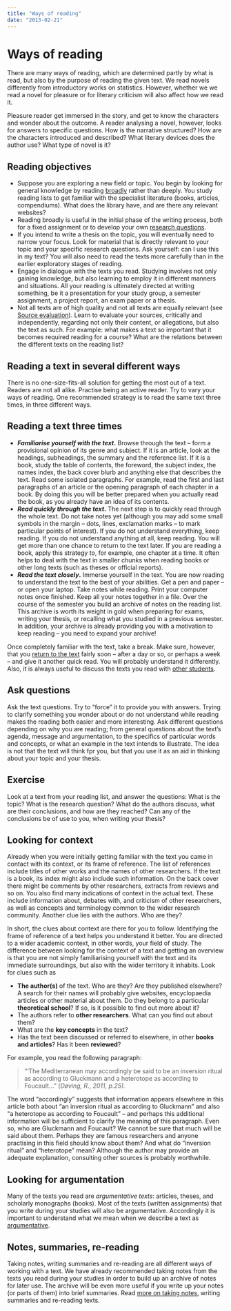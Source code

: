 ```yaml
---
title: "Ways of reading"
date: "2013-02-21"
---
```


# Ways of reading

There are many ways of reading, which are determined partly by what is read, but also by the purpose of reading the given text. We read novels differently from introductory works on statistics. However, whether we we read a novel for pleasure or for literary criticism will also affect how we read it.

Pleasure reader get immersed in the story, and get to know the characters and wonder about the outcome. A reader analysing a novel, however, looks for answers to specific questions. How is the narrative structured? How are the characters introduced and described? What literary devices does the author use? What type of novel is it?

## Reading objectives

- Suppose you are exploring a new field or topic. You begin by looking for general knowledge by reading [broadly](?p=32) rather than deeply. You study reading lists to get familiar with the specialist literature (books, articles, compendiums). What does the library have, and are there any relevant websites?
- Reading broadly is useful in the initial phase of the writing process, both for a fixed assignment or to develop your own [research questions](/en/writing/structure/structuring-a-thesis/#Defining "Structuring a thesis").
- If you intend to write a thesis on the topic, you will eventually need to narrow your focus. Look for material that is directly relevant to your topic and your specific research questions. Ask yourself: can I use this in my text? You will also need to read the texts more carefully than in the earlier exploratory stages of reading.
- Engage in dialogue with the texts you read. Studying involves not only gaining knowledge, but also learning to employ it in different manners and situations. All your reading is ultimately directed at writing something, be it a presentation for your study group, a semester assignment, a project report, an exam paper or a thesis.
- Not all texts are of high quality and not all texts are equally relevant (see [Source evaluation](/en/sources-and-referencing/source-evaluation/ "Source evaluation")). Learn to evaluate your sources, critically and independently, regarding not only their content, or allegations, but also the text as such. For example: what makes a text so important that it becomes required reading for a course? What are the relations between the different texts on the reading list?

## Reading a text in several different ways

There is no one-size-fits-all solution for getting the most out of a text. Readers are not all alike. Practise being an active reader. Try to vary your ways of reading. One recommended strategy is to read the same text three times, in three different ways.

## Reading a text three times

- **_Familiarise yourself with the text_.** Browse through the text – form a provisional opinion of its genre and subject. If it is an article, look at the headings, subheadings, the summary and the reference list. If it is a book, study the table of contents, the foreword, the subject index, the names index, the back cover blurb and anything else that describes the text. Read some isolated paragraphs. For example, read the first and last paragraphs of an article or the opening paragraph of each chapter in a book. By doing this you will be better prepared when you actually read the book, as you already have an idea of its contents.
- **_Read quickly through the text_.** The next step is to quickly read through the whole text. Do not take notes yet (although you may add some small symbols in the margin – dots, lines, exclamation marks – to mark particular points of interest). If you do not understand everything, keep reading. If you do not understand anything at all, keep reading. You will get more than one chance to return to the text later. If you are reading a book, apply this strategy to, for example, one chapter at a time. It often helps to deal with the text in smaller chunks when reading books or other long texts (such as theses or official reports).
- **_Read the text closely_.** Immerse yourself in the text. You are now reading to understand the text to the best of your abilities. Get a pen and paper – or open your laptop. Take notes while reading. Print your computer notes once finished. Keep all your notes together in a file. Over the course of the semester you build an archive of notes on the reading list. This archive is worth its weight in gold when preparing for exams, writing your thesis, or recalling what you studied in a previous semester. In addition, your archive is already providing you with a motivation to keep reading – you need to expand your archive!

Once completely familiar with the text, take a break. Make sure, however, that you [return to the text](/en/study-skills/reading-and-writing/) fairly soon – after a day or so, or perhaps a week – and give it another quick read. You will probably understand it differently. Also, it is always useful to discuss the texts you read with [other students](?p=215).

## Ask questions

Ask the text questions. Try to “force” it to provide you with answers. Trying to clarify something you wonder about or do not understand while reading makes the reading both easier and more interesting. Ask different questions depending on why you are reading; from general questions about the text’s agenda, message and argumentation, to the specifics of particular words and concepts, or what an example in the text intends to illustrate. The idea is not that the text will think fpr you, but that you use it as an aid in thinking about your topic and your thesis.

## Exercise

Look at a text from your reading list, and answer the questions: What is the topic? What is the research question? What do the authors discuss, what are their conclusions, and how are they reached? Can any of the conclusions be of use to you, when writing your thesis?

## Looking for context

Already when you were initially getting familiar with the text you came in contact with its context, or its frame of reference. The list of references include titles of other works and the names of other researchers. If the text is a book, its index might also include such information. On the back cover there might be comments by other researchers, extracts from reviews and so on. You also find many indications of context in the actual text. These include information about, debates with, and criticism of other researchers, as well as concepts and terminology common to the wider research community. Another clue lies with the authors. Who are they?

In short, the clues about context are there for you to follow. Identifying the frame of reference of a text helps you understand it better. You are directed to a wider academic context, in other words, your field of study. The difference between looking for the context of a text and getting an overview is that you are not simply familiarising yourself with the text and its immediate surroundings, but also with the wider territory it inhabits. Look for clues such as

- **The author(s)** of the text. Who are they? Are they published elsewhere? A search for their names will probably give websites, encyclopaedia articles or other material about them. Do they belong to a particular **theoretical school**? If so, is it possible to find out more about it?
- The authors refer to **other researchers**. What can you find out about them?
- What are the **key concepts** in the text?
- Has the text been discussed or referred to elsewhere, in other **books and articles**? Has it been **reviewed**?

For example, you read the following paragraph:

> “‘The Mediterranean may accordingly be said to be an inversion ritual as according to Gluckmann and a heterotope as according to Foucault…” (_Døving, R_., _2011, p.25)._

The word “accordingly” suggests that information appears elsewhere in this article both about “an inversion ritual as according to Gluckmann” and also “a heterotope as according to Foucault” – and perhaps this additional information will be sufficient to clarify the meaning of this paragraph. Even so, who are Gluckmann and Foucault? We cannot be sure that much will be said about them. Perhaps they are famous researchers and anyone practising in this field should know about them? And what do “inversion ritual” and “heterotope” mean? Although the author may provide an adequate explanation, consulting other sources is probably worthwhile.

## Looking for argumentation

Many of the texts you read are _argumentative texts_: articles, theses, and scholarly monographs (books). Most of the texts (written assignments) that you write during your studies will also be argumentative. Accordingly it is important to understand what we mean when we describe a text as [argumentative](/en/study-skills/argumentation-in-text/ "Argumentation in text").

## Notes, summaries, re-reading

Taking notes, writing summaries and re-reading are all different ways of working with a text. We have already recommended taking notes from the texts you read during your studies in order to build up an archive of notes for later use. The archive will be even more useful if you write up your notes (or parts of them) into brief summaries. Read [more on taking notes](/en/study-skills/reading-and-writing), writing summaries and re-reading texts.
